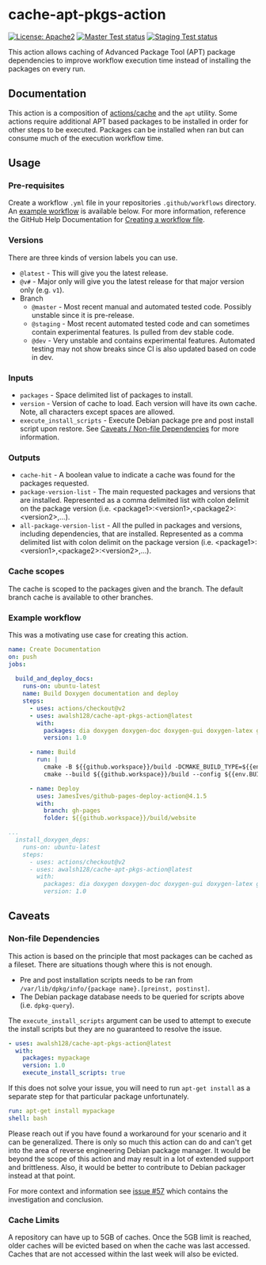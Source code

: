 # cache-apt-pkgs-action

[![License: Apache2](https://shields.io/badge/license-apache2-blue.svg)](https://github.com/awalsh128/fluentcpp/blob/master/LICENSE)
[![Master Test status](https://github.com/awalsh128/cache-apt-pkgs-action-ci/actions/workflows/master_test.yml/badge.svg)](https://github.com/awalsh128/cache-apt-pkgs-action-ci/actions/workflows/master_test.yml)
[![Staging Test status](https://github.com/awalsh128/cache-apt-pkgs-action-ci/actions/workflows/staging_test.yml/badge.svg)](https://github.com/awalsh128/cache-apt-pkgs-action-ci/actions/workflows/staging_test.yml)

This action allows caching of Advanced Package Tool (APT) package dependencies to improve workflow execution time instead of installing the packages on every run.

## Documentation

This action is a composition of [actions/cache](https://github.com/actions/cache/README.md) and the `apt` utility. Some actions require additional APT based packages to be installed in order for other steps to be executed. Packages can be installed when ran but can consume much of the execution workflow time.

## Usage

### Pre-requisites

Create a workflow `.yml` file in your repositories `.github/workflows` directory. An [example workflow](#example-workflow) is available below. For more information, reference the GitHub Help Documentation for [Creating a workflow file](https://help.github.com/en/articles/configuring-a-workflow#creating-a-workflow-file).

### Versions

There are three kinds of version labels you can use.

* `@latest` - This will give you the latest release.
* `@v#` - Major only will give you the latest release for that major version only (e.g. `v1`).
* Branch
  * `@master` - Most recent manual and automated tested code. Possibly unstable since it is pre-release.
  * `@staging` - Most recent automated tested code and can sometimes contain experimental features. Is pulled from dev stable code.
  * `@dev` - Very unstable and contains experimental features. Automated testing may not show breaks since CI is also updated based on code in dev.

### Inputs

* `packages` - Space delimited list of packages to install.
* `version` - Version of cache to load. Each version will have its own cache. Note, all characters except spaces are allowed.
* `execute_install_scripts` - Execute Debian package pre and post install script upon restore. See [Caveats / Non-file Dependencies](#non-file-dependencies) for more information.

### Outputs

* `cache-hit` - A boolean value to indicate a cache was found for the packages requested.
* `package-version-list` - The main requested packages and versions that are installed. Represented as a comma delimited list with colon delimit on the package version (i.e. \<package1>:<version1\>,\<package2>:\<version2>,...).
* `all-package-version-list` - All the pulled in packages and versions, including dependencies, that are installed. Represented as a comma delimited list with colon delimit on the package version (i.e. \<package1>:<version1\>,\<package2>:\<version2>,...).

### Cache scopes

The cache is scoped to the packages given and the branch. The default branch cache is available to other branches.

### Example workflow

This was a motivating use case for creating this action.

```yaml
name: Create Documentation
on: push
jobs:
  
  build_and_deploy_docs:
    runs-on: ubuntu-latest
    name: Build Doxygen documentation and deploy
    steps:
      - uses: actions/checkout@v2
      - uses: awalsh128/cache-apt-pkgs-action@latest
        with:
          packages: dia doxygen doxygen-doc doxygen-gui doxygen-latex graphviz mscgen
          version: 1.0

      - name: Build        
        run: |
          cmake -B ${{github.workspace}}/build -DCMAKE_BUILD_TYPE=${{env.BUILD_TYPE}}      
          cmake --build ${{github.workspace}}/build --config ${{env.BUILD_TYPE}}

      - name: Deploy
        uses: JamesIves/github-pages-deploy-action@4.1.5
        with:
          branch: gh-pages
          folder: ${{github.workspace}}/build/website
```

```yaml
...
  install_doxygen_deps:
    runs-on: ubuntu-latest    
    steps:
      - uses: actions/checkout@v2
      - uses: awalsh128/cache-apt-pkgs-action@latest
        with:
          packages: dia doxygen doxygen-doc doxygen-gui doxygen-latex graphviz mscgen
          version: 1.0
```

## Caveats

### Non-file Dependencies

This action is based on the principle that most packages can be cached as a fileset. There are situations though where this is not enough.

* Pre and post installation scripts needs to be ran from `/var/lib/dpkg/info/{package name}.[preinst, postinst]`.
* The Debian package database needs to be queried for scripts above (i.e. `dpkg-query`).

The `execute_install_scripts` argument can be used to attempt to execute the install scripts but they are no guaranteed to resolve the issue.

```yaml
- uses: awalsh128/cache-apt-pkgs-action@latest
  with:
    packages: mypackage
    version: 1.0
    execute_install_scripts: true
```

If this does not solve your issue, you will need to run `apt-get install` as a separate step for that particular package unfortunately.

```yaml
run: apt-get install mypackage
shell: bash
```

Please reach out if you have found a workaround for your scenario and it can be generalized. There is only so much this action can do and can't get into the area of reverse engineering Debian package manager. It would be beyond the scope of this action and may result in a lot of extended support and brittleness. Also, it would be better to contribute to Debian packager instead at that point.

For more context and information see [issue #57](https://github.com/awalsh128/cache-apt-pkgs-action/issues/57#issuecomment-1321024283) which contains the investigation and conclusion.

### Cache Limits

A repository can have up to 5GB of caches. Once the 5GB limit is reached, older caches will be evicted based on when the cache was last accessed.  Caches that are not accessed within the last week will also be evicted.
